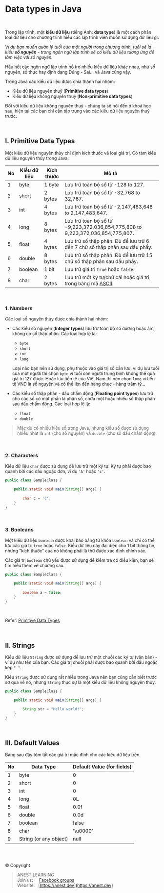 # Data types in Java

<br/>

Trong lập trình, một **kiểu dữ liệu** (tiếng Anh: **data type**) là một cách phân loại dữ liệu cho chương trình hiểu các lập trình viên muốn sử dụng dữ liệu gì.

_Ví dụ bạn muốn quản lý tuổi của một người trong chương trình, tuổi sẽ là kiểu **số nguyên** - trong ngôn ngữ lập trình sẽ có kiểu dữ liệu tương ứng để làm việc với số nguyên._

Hầu hết các ngôn ngữ lập trình hỗ trợ nhiều kiểu dữ liệu khác nhau, như số nguyên, số thực hay định dạng Đúng - Sai... và Java cũng vậy.

Trong Java các kiểu dữ liệu được chia thành hai nhóm:

- Kiểu dữ liệu nguyên thuỷ (**Primitive data types**)
- Kiểu dữ liệu không nguyên thuỷ (**Non-primitive data types**)

Đối với kiểu dữ liệu không nguyên thuỷ - chúng ta sẽ nói đến ở khoá học sau, hiện tại các bạn chỉ cần tập trung vào các kiểu dữ liệu nguyên thuỷ trước.

<br/>

## I. Primitive Data Types

Một kiểu dữ liệu nguyên thủy chỉ định kích thước và loại giá trị. Có tám kiểu dữ liệu nguyên thủy trong Java:

| No | Kiểu dữ liệu | Kích thước |	Mô tả |
| -- | ------------ | ---------- | ----- | 
|  1 | byte	    | 1 byte  | Lưu trữ toàn bộ số từ -128 to 127. |
|  2 | short	  | 2 bytes | Lưu trữ toàn bộ số từ -32,768 to 32,767. |
|  3 | int	    | 4 bytes | Lưu trữ toàn bộ số từ -2,147,483,648 to 2,147,483,647. |
|  4 | long	    | 8 bytes | Lưu trữ toàn bộ số từ -9,223,372,036,854,775,808 to 9,223,372,036,854,775,807. |
|  5 | float	  | 4 bytes | Lưu trữ số thập phân. Đủ để lưu trữ 6 đến 7 chữ số thập phân sau dấu phẩy. |
|  6 | double   | 8 bytes | Lưu trữ số thập phân. Đủ để lưu trữ 15 chữ số thập phân sau dấu phẩy. |
|  7 | boolean  | 1 bit   | Lưu trữ giá trị `true` hoặc `false`. |
|  8 | char	    | 2 bytes | Lưu trữ một ký tự/chữ cái hoặc giá trị trong bảng mã [ASCII](https://vi.wikipedia.org/wiki/ASCII). |

<br />

### 1. Numbers

Các loại số nguyên thủy được chia thành hai nhóm:

- Các kiểu số nguyên (**Integer types**) lưu trữ toàn bộ số dương hoặc âm, không có số thập phân. Các loại hợp lệ là:
  - `byte`
  - `short`
  - `int`
  - `long`
  
  Loại nào bạn nên sử dụng, phụ thuộc vào giá trị số cần lưu, ví dụ lưu tuổi của một người thì chọn `byte` vì tuổi con người trung bình không thế quá giá trị 127 được. Hoặc lưu tiền tệ của Việt Nam thì nên chọn `long` vì tiền tệ VND là số nguyên và có thể lên đến hàng chục - hàng trăm tỷ...
  
- Các kiểu số thập phân - dấu chấm động (**Floating point types**) lưu trữ cho các số có một phần là phân số, chứa một hoặc nhiều số thập phân sau dấu chấm động. Các loại hợp lệ là:
  - `float`
  - `double`
  
> Mặc dù có nhiều kiểu số trong Java, nhưng kiểu số được sử dụng nhiều nhất là `int` (cho số nguyên) và `double` (cho số dấu chấm động).

<br />

### 2. Characters

Kiểu dữ liệu `char` được sử dụng để lưu trữ một ký tự. Ký tự phải được bao quanh bởi các dấu ngoặc đơn, ví dụ `'A'` hoặc `'c'`.
```java
public class SampleClass {

    public static void main(String[] args) {
        
        char c = 'C';
    }
}
```

<br />

### 3. Booleans

Một kiểu dữ liệu `boolean` được khai báo bằng từ khóa `boolean` và chỉ có thể lưu các giá trị `true` hoặc `false`. Kiểu dữ liệu này đại diện cho 1 bit thông tin, nhưng "kích thước" của nó không phải là thứ được xác định chính xác.

Các giá trị `boolean` chủ yếu được sử dụng để kiểm tra có điều kiện, bạn sẽ tìm hiểu thêm về chương sau.

```java
public class SampleClass {

    public static void main(String[] args) {
        
        boolean a = false;
    }
}
```

<br/>

Refer: [Primitive Data Types](https://docs.oracle.com/javase/tutorial/java/nutsandbolts/datatypes.html)

<br/>

## II. Strings

Kiểu dữ liệu `String` được sử dụng để lưu trữ một chuỗi các ký tự (văn bản) - ví dụ như tên của bạn. Các giá trị chuỗi phải được bao quanh bởi dấu ngoặc kép `" "`.

Kiểu `String` được sử dụng rất nhiều trong Java nên bạn cũng cần biết trước sơ qua về nó, nhưng `String` thực sự là một kiểu dữ liệu không nguyên thủy.

```java
public class SampleClass {

    public static void main(String[] args) {

        String str = "Hello world!";
    }
}
```

<br/>

## III. Default Values

Bảng sau đây tóm tắt các giá trị mặc định cho các kiểu dữ liệu trên.

| No | Data Type | Default Value (for fields) |
| -- | --------- | -------------------------- |
|  1 | byte	     | 0                 |
|  2 | short	   | 0                 |
|  3 | int	     | 0                 |
|  4 | long	     | 0L                |
|  5 | float	   | 0.0f              |
|  6 | double    | 0.0d              |
|  7 | boolean   | false             |
|  8 | char	     | '\u0000'          |
|  9 | String (or any object) | null |


<br />

##  

© Copyright
> ANEST LEARNING  
> Join us: &nbsp;&nbsp;&nbsp; [Facebook groups](https://www.facebook.com/groups/anest.learning/)  
> Website: &nbsp; [https://anest.dev](https://anest.dev)  
